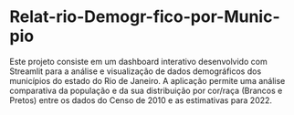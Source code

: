 # Relat-rio-Demogr-fico-por-Munic-pio
Este projeto consiste em um dashboard interativo desenvolvido com Streamlit para a análise e visualização de dados demográficos dos municípios do estado do Rio de Janeiro. A aplicação permite uma análise comparativa da população e da sua distribuição por cor/raça (Brancos e Pretos) entre os dados do Censo de 2010 e as estimativas para 2022.
